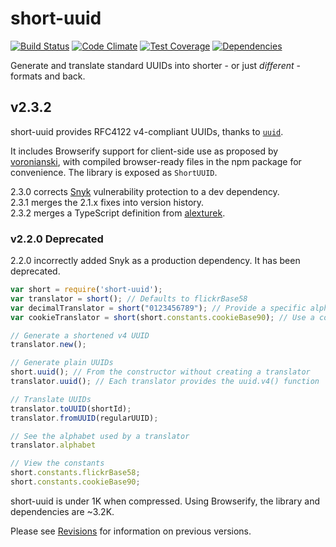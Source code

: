 # short-uuid
[![Build Status](https://travis-ci.org/oculus42/short-uuid.svg?branch=master)](https://travis-ci.org/oculus42/short-uuid) 
[![Code Climate](https://codeclimate.com/github/oculus42/short-uuid/badges/gpa.svg)](https://codeclimate.com/github/oculus42/short-uuid) 
[![Test Coverage](https://codeclimate.com/github/oculus42/short-uuid/badges/coverage.svg)](https://codeclimate.com/github/oculus42/short-uuid/coverage) 
[![Dependencies](https://david-dm.org/oculus42/short-uuid.svg)](https://david-dm.org/oculus42/short-uuid)

Generate and translate standard UUIDs into shorter - or just *different* - formats and back.

## v2.3.2

short-uuid provides RFC4122 v4-compliant UUIDs,
thanks to [`uuid`](https://github.com/kelektiv/node-uuid).

It includes Browserify support for client-side use as proposed by [voronianski](https://github.com/voronianski),
with compiled browser-ready files in the npm package for convenience. The library is exposed as `ShortUUID`.

2.3.0 corrects [Snyk](https://snyk.io) vulnerability protection to a dev dependency.  
2.3.1 merges the 2.1.x fixes into version history.  
2.3.2 merges a TypeScript definition from [alexturek](https://github.com/alexturek).  

### v2.2.0 Deprecated
2.2.0 incorrectly added Snyk as a production dependency. It has been deprecated.

```javascript
var short = require('short-uuid');
var translator = short(); // Defaults to flickrBase58
var decimalTranslator = short("0123456789"); // Provide a specific alphabet for translation
var cookieTranslator = short(short.constants.cookieBase90); // Use a constant for translation

// Generate a shortened v4 UUID
translator.new();

// Generate plain UUIDs
short.uuid(); // From the constructor without creating a translator
translator.uuid(); // Each translator provides the uuid.v4() function

// Translate UUIDs
translator.toUUID(shortId);
translator.fromUUID(regularUUID);

// See the alphabet used by a translator
translator.alphabet

// View the constants
short.constants.flickrBase58;
short.constants.cookieBase90;

```

short-uuid is under 1K when compressed. Using Browserify, the library and dependencies are ~3.2K.

Please see [Revisions](revisions.md) for information on previous versions.
